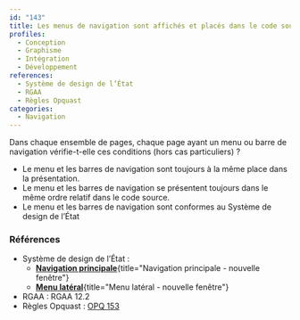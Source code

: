 ```yaml
---
id: "143"
title: Les menus de navigation sont affichés et placés dans le code source de manière cohérente à travers toutes les pages
profiles:
  - Conception
  - Graphisme
  - Intégration
  - Développement
references:
  - Système de design de l’État
  - RGAA
  - Règles Opquast
categories:
  - Navigation
---
```


Dans chaque ensemble de pages, chaque page ayant un menu ou barre de navigation vérifie-t-elle ces conditions (hors cas particuliers) ?

* Le menu et les barres de navigation sont toujours à la même place dans la présentation.
* Le menu et les barres de navigation se présentent toujours dans le même ordre relatif dans le code source.
* Le menu et les barres de navigation sont conformes au Système de design de l’État

### Références

* Système de design de l’État :
  * [**Navigation principale**](https://www.systeme-de-design.gouv.fr/elements-d-interface/composants/navigation-principale){title="Navigation principale - nouvelle fenêtre"}
  * [**Menu latéral**](https://www.systeme-de-design.gouv.fr/elements-d-interface/composants/menu-lateral){title="Menu latéral - nouvelle fenêtre"}
* RGAA : RGAA 12.2
* Règles Opquast : [OPQ 153](https://checklists.opquast.com/fr/assurance-qualite-web/les-blocs-de-navigation-de-meme-nature-sont-affiches-aux-memes-emplacements-sur-toutes-les-pages)
